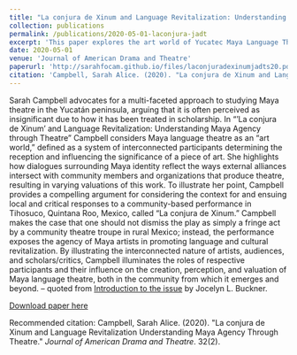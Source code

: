 ```yaml
---
title: "La conjura de Xinum and Language Revitalization: Understanding Maya Agency through Theatre"
collection: publications
permalink: /publications/2020-05-01-laconjura-jadt
excerpt: 'This paper explores the art world of Yucatec Maya Language Theatre in Mexico's Yucatan Peninsula.'
date: 2020-05-01
venue: 'Journal of American Drama and Theatre'
paperurl: 'http://sarahfocam.github.io/files/laconjuradexinumjadts20.pdf'
citation: 'Campbell, Sarah Alice. (2020). "La conjura de Xinum and Language Revitalization Understanding Maya Agency Through Theatre." <i>Journal of American Drama and Theatre</i>. 32(2).'
---
```

Sarah Campbell advocates for a multi-faceted approach to studying Maya theatre in the Yucatán peninsula, arguing that it is often perceived as insignificant due to how it has been treated in scholarship. In “’La conjura de Xinum’ and Language Revitalization: Understanding Maya Agency through Theatre” Campbell considers Maya language theatre as an “art world,” defined as a system of interconnected participants determining the reception and influencing the significance of a piece of art. She highlights how dialogues surrounding Maya identity reflect the ways external alliances intersect with community members and organizations that produce theatre, resulting in varying valuations of this work. To illustrate her point, Campbell provides a compelling argument for considering the context for and ensuing local and critical responses to a community-based performance in Tihosuco, Quintana Roo, Mexico, called “La conjura de Xinum.” Campbell makes the case that one should not dismiss the play as simply a fringe act by a community theatre troupe in rural Mexico; instead, the performance exposes the agency of Maya artists in promoting language and cultural revitalization. By illustrating the interconnected nature of artists, audiences, and scholars/critics, Campbell illuminates the roles of respective participants and their influence on the creation, perception, and valuation of Maya language theatre, both in the community from which it emerges and beyond. 
– quoted from [Introduction to the issue](http://jadtjournal.org/2020/05/23/introduction-local-acts-performing-communities-performing-americas/) by Jocelyn L. Buckner.

[Download paper here](http://sarahfocam.github.io/files/laconjuradexinumjadts20.pdf)

Recommended citation: Campbell, Sarah Alice. (2020). "La conjura de Xinum and Language Revitalization Understanding Maya Agency Through Theatre." <i>Journal of American Drama and Theatre</i>. 32(2).